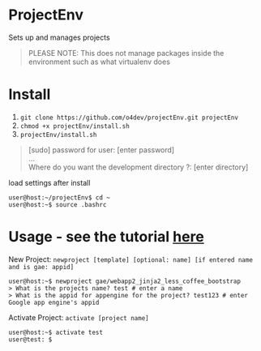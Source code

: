 ProjectEnv
==========

Sets up and manages projects

> PLEASE NOTE: This does not manage packages inside the environment such as what virtualenv does

Install
=======
1. ```git clone https://github.com/o4dev/projectEnv.git projectEnv```
3. ```chmod +x projectEnv/install.sh```
4. ```projectEnv/install.sh```

> [sudo] password for user: [enter password]<br>
> ... <br>
> Where do you want the development directory ?: [enter directory]


load settings after install
```
user@host:~/projectEnv$ cd ~
user@host:~$ source .bashrc
```

Usage - see the tutorial [here](https://github.com/o4dev/projectEnv/wiki/Tutorial)
=====

New Project:
```newproject [template] [optional: name] [if entered name and is gae: appid]```

```
user@host:~$ newproject gae/webapp2_jinja2_less_coffee_bootstrap
> What is the projects name? test # enter a name
> What is the appid for appengine for the project? test123 # enter Google app engine's appid
```

Activate Project:
```activate [project name]```

```
user@host:~$ activate test
user@test: $
```
